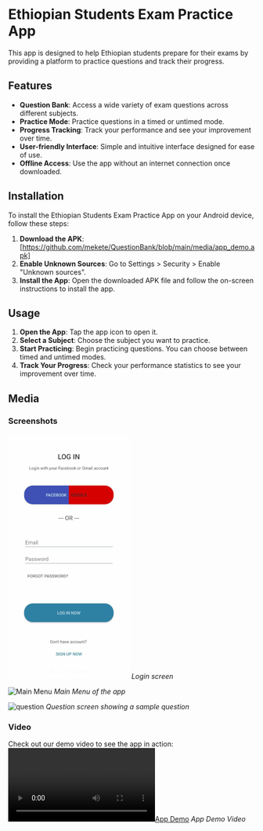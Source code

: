 # Ethiopian Students Exam Practice App

This app is designed to help Ethiopian students prepare for their exams by providing a platform to practice questions and track their progress.


## Features

- **Question Bank**: Access a wide variety of exam questions across different subjects.
- **Practice Mode**: Practice questions in a timed or untimed mode.
- **Progress Tracking**: Track your performance and see your improvement over time.
- **User-friendly Interface**: Simple and intuitive interface designed for ease of use.
- **Offline Access**: Use the app without an internet connection once downloaded.

## Installation

To install the Ethiopian Students Exam Practice App on your Android device, follow these steps:

1. **Download the APK**: [https://github.com/mekete/QuestionBank/blob/main/media/app_demo.apk]
2. **Enable Unknown Sources**: Go to Settings > Security > Enable "Unknown sources".
3. **Install the App**: Open the downloaded APK file and follow the on-screen instructions to install the app.

## Usage

1. **Open the App**: Tap the app icon to open it.
2. **Select a Subject**: Choose the subject you want to practice.
3. **Start Practicing**: Begin practicing questions. You can choose between timed and untimed modes.
4. **Track Your Progress**: Check your performance statistics to see your improvement over time.

## Media

### Screenshots

![Login](media/login.png)
_Login screen_

![Main Menu](media/main_menu.png)
_Main Menu of the app_

![question](media/question.png)
_Question screen showing a sample question_

### Video

Check out our demo video to see the app in action:
[![App Demo](vid_demo.mp4)](vid_demo.mp4)
_App Demo Video_
